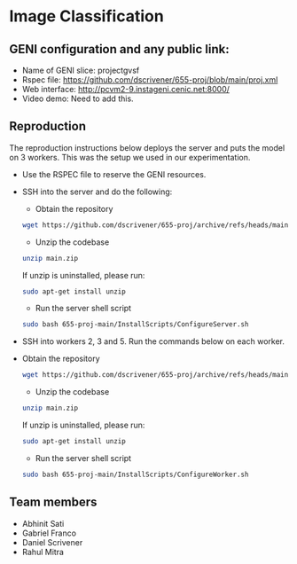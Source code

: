 # Image Classification

## GENI configuration and any public link: 
- Name of GENI slice: projectgvsf
- Rspec file: https://github.com/dscrivener/655-proj/blob/main/proj.xml
- Web interface: http://pcvm2-9.instageni.cenic.net:8000/
- Video demo: Need to add this.

## Reproduction 
The reproduction instructions below deploys the server and puts the model on 3 workers. This was the setup we used in our experimentation.
 - Use the RSPEC file to reserve the GENI resources.
 - SSH into the server and do the following:
    - Obtain the repository
    ```bash 
    wget https://github.com/dscrivener/655-proj/archive/refs/heads/main.zip
    ```
    - Unzip the codebase 
    ```bash 
    unzip main.zip
    ```
    If unzip is uninstalled, please run: 
    ```bash 
    sudo apt-get install unzip
    ```
    - Run the server shell script
    ```bash 
    sudo bash 655-proj-main/InstallScripts/ConfigureServer.sh
    ```

- SSH into workers 2, 3 and 5. Run the commands below on each worker. 
- Obtain the repository
    ```bash 
    wget https://github.com/dscrivener/655-proj/archive/refs/heads/main.zip
    ```
    - Unzip the codebase 
    ```bash 
    unzip main.zip
    ```
    If unzip is uninstalled, please run: 
    ```bash 
    sudo apt-get install unzip
    ```
    - Run the server shell script
    ```bash 
    sudo bash 655-proj-main/InstallScripts/ConfigureWorker.sh
    ```


## Team members
- Abhinit Sati
- Gabriel Franco 
- Daniel Scrivener 
- Rahul Mitra
